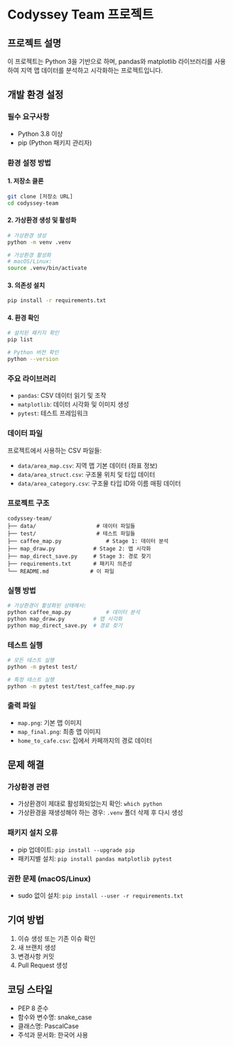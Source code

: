 # Codyssey Team 프로젝트

## 프로젝트 설명
이 프로젝트는 Python 3을 기반으로 하며, pandas와 matplotlib 라이브러리를 사용하여 지역 맵 데이터를 분석하고 시각화하는 프로젝트입니다.

## 개발 환경 설정

### 필수 요구사항
- Python 3.8 이상
- pip (Python 패키지 관리자)

### 환경 설정 방법

#### 1. 저장소 클론
```bash
git clone [저장소 URL]
cd codyssey-team
```

#### 2. 가상환경 생성 및 활성화
```bash
# 가상환경 생성
python -m venv .venv

# 가상환경 활성화
# macOS/Linux:
source .venv/bin/activate
```

#### 3. 의존성 설치
```bash
pip install -r requirements.txt
```

#### 4. 환경 확인
```bash
# 설치된 패키지 확인
pip list

# Python 버전 확인
python --version
```

### 주요 라이브러리
- `pandas`: CSV 데이터 읽기 및 조작
- `matplotlib`: 데이터 시각화 및 이미지 생성
- `pytest`: 테스트 프레임워크

### 데이터 파일
프로젝트에서 사용하는 CSV 파일들:
- `data/area_map.csv`: 지역 맵 기본 데이터 (좌표 정보)
- `data/area_struct.csv`: 구조물 위치 및 타입 데이터
- `data/area_category.csv`: 구조물 타입 ID와 이름 매핑 데이터

### 프로젝트 구조
```
codyssey-team/
├── data/                   # 데이터 파일들
├── test/                   # 테스트 파일들
├── caffee_map.py              # Stage 1: 데이터 분석
├── map_draw.py            # Stage 2: 맵 시각화
├── map_direct_save.py     # Stage 3: 경로 찾기
├── requirements.txt       # 패키지 의존성
└── README.md             # 이 파일
```

### 실행 방법
```bash
# 가상환경이 활성화된 상태에서:
python caffee_map.py           # 데이터 분석
python map_draw.py         # 맵 시각화  
python map_direct_save.py  # 경로 찾기
```

### 테스트 실행
```bash
# 모든 테스트 실행
python -m pytest test/

# 특정 테스트 실행
python -m pytest test/test_caffee_map.py 
```

### 출력 파일
- `map.png`: 기본 맵 이미지
- `map_final.png`: 최종 맵 이미지
- `home_to_cafe.csv`: 집에서 카페까지의 경로 데이터

## 문제 해결

### 가상환경 관련
- 가상환경이 제대로 활성화되었는지 확인: `which python`
- 가상환경을 재생성해야 하는 경우: `.venv` 폴더 삭제 후 다시 생성

### 패키지 설치 오류
- pip 업데이트: `pip install --upgrade pip`
- 패키지별 설치: `pip install pandas matplotlib pytest`

### 권한 문제 (macOS/Linux)
- sudo 없이 설치: `pip install --user -r requirements.txt`

## 기여 방법
1. 이슈 생성 또는 기존 이슈 확인
2. 새 브랜치 생성
3. 변경사항 커밋
4. Pull Request 생성

## 코딩 스타일
- PEP 8 준수
- 함수와 변수명: snake_case
- 클래스명: PascalCase
- 주석과 문서화: 한국어 사용
